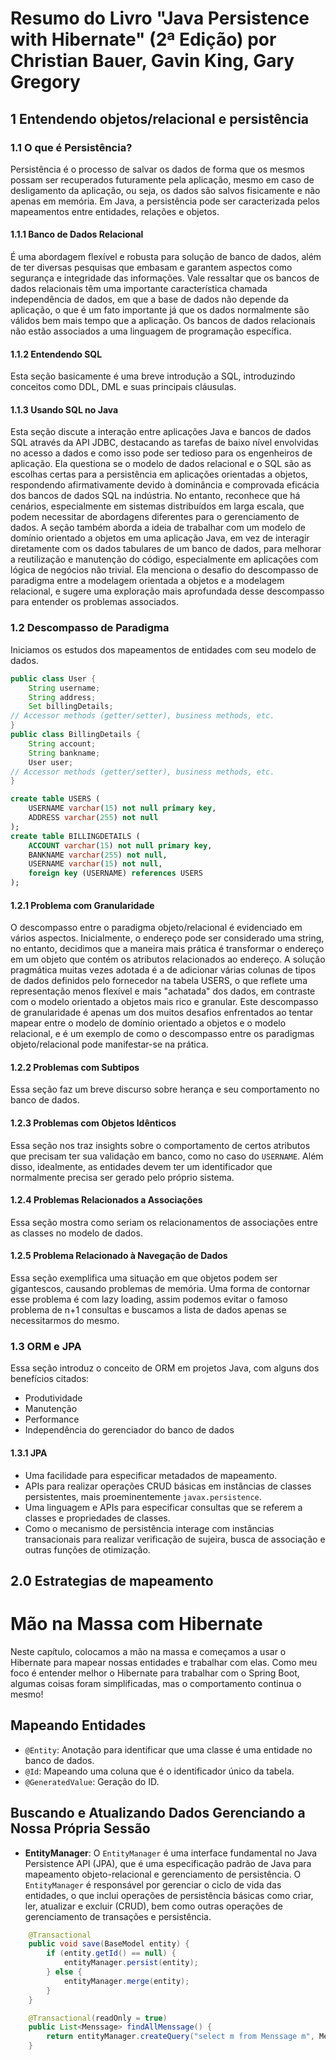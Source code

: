# Resumo do Livro "Java Persistence with Hibernate" (2ª Edição) por Christian Bauer, Gavin King, Gary Gregory

## 1 Entendendo objetos/relacional e persistência

### 1.1 O que é Persistência?

Persistência é o processo de salvar os dados de forma que os mesmos possam ser recuperados futuramente pela aplicação, mesmo em caso de desligamento da aplicação, ou seja, os dados são salvos fisicamente e não apenas em memória. Em Java, a persistência pode ser caracterizada pelos mapeamentos entre entidades, relações e objetos.

#### 1.1.1 Banco de Dados Relacional

É uma abordagem flexível e robusta para solução de banco de dados, além de ter diversas pesquisas que embasam e garantem aspectos como segurança e integridade das informações. Vale ressaltar que os bancos de dados relacionais têm uma importante característica chamada independência de dados, em que a base de dados não depende da aplicação, o que é um fato importante já que os dados normalmente são válidos bem mais tempo que a aplicação. Os bancos de dados relacionais não estão associados a uma linguagem de programação específica.

#### 1.1.2 Entendendo SQL

Esta seção basicamente é uma breve introdução a SQL, introduzindo conceitos como DDL, DML e suas principais cláusulas.

#### 1.1.3 Usando SQL no Java

Esta seção discute a interação entre aplicações Java e bancos de dados SQL através da API JDBC, destacando as tarefas de baixo nível envolvidas no acesso a dados e como isso pode ser tedioso para os engenheiros de aplicação. Ela questiona se o modelo de dados relacional e o SQL são as escolhas certas para a persistência em aplicações orientadas a objetos, respondendo afirmativamente devido à dominância e comprovada eficácia dos bancos de dados SQL na indústria. No entanto, reconhece que há cenários, especialmente em sistemas distribuídos em larga escala, que podem necessitar de abordagens diferentes para o gerenciamento de dados. A seção também aborda a ideia de trabalhar com um modelo de domínio orientado a objetos em uma aplicação Java, em vez de interagir diretamente com os dados tabulares de um banco de dados, para melhorar a reutilização e manutenção do código, especialmente em aplicações com lógica de negócios não trivial. Ela menciona o desafio do descompasso de paradigma entre a modelagem orientada a objetos e a modelagem relacional, e sugere uma exploração mais aprofundada desse descompasso para entender os problemas associados.

### 1.2 Descompasso de Paradigma

Iniciamos os estudos dos mapeamentos de entidades com seu modelo de dados.

```java
public class User {
    String username;
    String address;
    Set billingDetails;
// Accessor methods (getter/setter), business methods, etc.
}
public class BillingDetails {
    String account;
    String bankname;
    User user;
// Accessor methods (getter/setter), business methods, etc.
}
```

```sql
create table USERS (
    USERNAME varchar(15) not null primary key,
    ADDRESS varchar(255) not null
);
create table BILLINGDETAILS (
    ACCOUNT varchar(15) not null primary key,
    BANKNAME varchar(255) not null,
    USERNAME varchar(15) not null,
    foreign key (USERNAME) references USERS
);
 ```

#### 1.2.1 Problema com Granularidade

O descompasso entre o paradigma objeto/relacional é evidenciado em vários aspectos. Inicialmente, o endereço pode ser considerado uma string, no entanto, decidimos que a maneira mais prática é transformar o endereço em um objeto que contém os atributos relacionados ao endereço. A solução pragmática muitas vezes adotada é a de adicionar várias colunas de tipos de dados definidos pelo fornecedor na tabela USERS, o que reflete uma representação menos flexível e mais "achatada" dos dados, em contraste com o modelo orientado a objetos mais rico e granular. Este descompasso de granularidade é apenas um dos muitos desafios enfrentados ao tentar mapear entre o modelo de domínio orientado a objetos e o modelo relacional, e é um exemplo de como o descompasso entre os paradigmas objeto/relacional pode manifestar-se na prática.

#### 1.2.2 Problemas com Subtipos

Essa seção faz um breve discurso sobre herança e seu comportamento no banco de dados.

#### 1.2.3 Problemas com Objetos Idênticos

Essa seção nos traz insights sobre o comportamento de certos atributos que precisam ter sua validação em banco, como no caso do `USERNAME`. Além disso, idealmente, as entidades devem ter um identificador que normalmente precisa ser gerado pelo próprio sistema.

#### 1.2.4 Problemas Relacionados a Associações

Essa seção mostra como seriam os relacionamentos de associações entre as classes no modelo de dados.

#### 1.2.5 Problema Relacionado à Navegação de Dados

Essa seção exemplifica uma situação em que objetos podem ser gigantescos, causando problemas de memória. Uma forma de contornar esse problema é com lazy loading, assim podemos evitar o famoso problema de n+1 consultas e buscamos a lista de dados apenas se necessitarmos do mesmo.

### 1.3 ORM e JPA

Essa seção introduz o conceito de ORM em projetos Java, com alguns dos benefícios citados:

* Produtividade
* Manutenção
* Performance
* Independência do gerenciador do banco de dados

#### 1.3.1 JPA

* Uma facilidade para especificar metadados de mapeamento.
* APIs para realizar operações CRUD básicas em instâncias de classes persistentes, mais proeminentemente `javax.persistence`.
* Uma linguagem e APIs para especificar consultas que se referem a classes e propriedades de classes.
* Como o mecanismo de persistência interage com instâncias transacionais para realizar verificação de sujeira, busca de associação e outras funções de otimização.


## 2.0 Estrategias de mapeamento

# Mão na Massa com Hibernate

Neste capítulo, colocamos a mão na massa e começamos a usar o Hibernate para mapear nossas entidades e trabalhar com elas. Como meu foco é entender melhor o Hibernate para trabalhar com o Spring Boot, algumas coisas foram simplificadas, mas o comportamento continua o mesmo!

## Mapeando Entidades

- `@Entity`: Anotação para identificar que uma classe é uma entidade no banco de dados.
- `@Id`: Mapeando uma coluna que é o identificador único da tabela.
- `@GeneratedValue`: Geração do ID.

## Buscando e Atualizando Dados Gerenciando a Nossa Própria Sessão

- **EntityManager**:
   O `EntityManager` é uma interface fundamental no Java Persistence API (JPA), que é uma especificação padrão de Java para mapeamento objeto-relacional e gerenciamento de persistência. O `EntityManager` é responsável por gerenciar o ciclo de vida das entidades, o que inclui operações de persistência básicas como criar, ler, atualizar e excluir (CRUD), bem como outras operações de gerenciamento de transações e persistência.

```java
    @Transactional
    public void save(BaseModel entity) {
        if (entity.getId() == null) {
            entityManager.persist(entity);
        } else {
            entityManager.merge(entity);
        }
    }

    @Transactional(readOnly = true)
    public List<Menssage> findAllMenssage() {
        return entityManager.createQuery("select m from Menssage m", Menssage.class).getResultList();
    }

```
